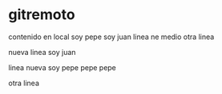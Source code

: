 # gitremoto

contenido en local soy pepe soy juan
linea ne medio
otra linea

nueva linea soy juan


linea nueva soy pepe
pepe 
pepe

otra linea